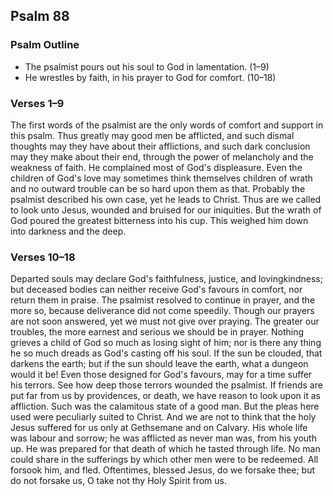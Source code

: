## Psalm 88

### Psalm Outline

- The psalmist pours out his soul to God in lamentation. (1–9)
- He wrestles by faith, in his prayer to God for comfort. (10–18)

### Verses 1–9

The first words of the psalmist are the only words of comfort and support in this psalm. Thus greatly may good men be afflicted, and such dismal thoughts may they have about their afflictions, and such dark conclusion may they make about their end, through the power of melancholy and the weakness of faith. He complained most of God's displeasure. Even the children of God's love may sometimes think themselves children of wrath and no outward trouble can be so hard upon them as that. Probably the psalmist described his own case, yet he leads to Christ. Thus are we called to look unto Jesus, wounded and bruised for our iniquities. But the wrath of God poured the greatest bitterness into his cup. This weighed him down into darkness and the deep.

### Verses 10–18

Departed souls may declare God's faithfulness, justice, and lovingkindness; but deceased bodies can neither receive God's favours in comfort, nor return them in praise. The psalmist resolved to continue in prayer, and the more so, because deliverance did not come speedily. Though our prayers are not soon answered, yet we must not give over praying. The greater our troubles, the more earnest and serious we should be in prayer. Nothing grieves a child of God so much as losing sight of him; nor is there any thing he so much dreads as God's casting off his soul. If the sun be clouded, that darkens the earth; but if the sun should leave the earth, what a dungeon would it be! Even those designed for God's favours, may for a time suffer his terrors. See how deep those terrors wounded the psalmist. If friends are put far from us by providences, or death, we have reason to look upon it as affliction. Such was the calamitous state of a good man. But the pleas here used were peculiarly suited to Christ. And we are not to think that the holy Jesus suffered for us only at Gethsemane and on Calvary. His whole life was labour and sorrow; he was afflicted as never man was, from his youth up. He was prepared for that death of which he tasted through life. No man could share in the sufferings by which other men were to be redeemed. All forsook him, and fled. Oftentimes, blessed Jesus, do we forsake thee; but do not forsake us, O take not thy Holy Spirit from us.

